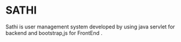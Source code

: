 # SATHI
Sathi is user management system developed by using java servlet for backend and bootstrap,js for FrontEnd .

